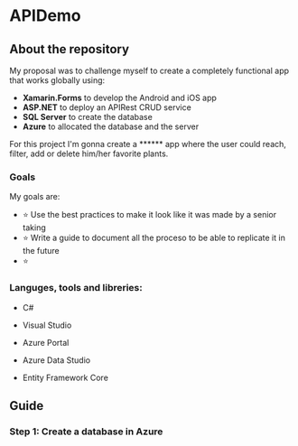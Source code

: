 # APIDemo

## About the repository
My proposal was to challenge myself to create a completely functional app that works globally using:
- **Xamarin.Forms** to develop the Android and iOS app
- **ASP.NET** to deploy an APIRest CRUD service
- **SQL Server** to create the database
- **Azure** to allocated the database and the server

For this project I'm gonna create a ****** app where the user could reach, filter, add or delete him/her favorite plants.

### Goals
My goals are:
- ⭐️    Use the best practices to make it look like it was made by a senior taking 
- ⭐    Write a guide to document all the proceso to be able to replicate it in the future
- ⭐️   

### Languges, tools and libreries:
- C#

- Visual Studio
- Azure Portal
- Azure Data Studio

- Entity Framework Core

## Guide

### Step 1: Create a database in Azure
